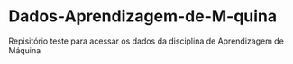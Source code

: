 # Dados-Aprendizagem-de-M-quina
Repisitório teste para acessar os dados da disciplina de Aprendizagem de Máquina
